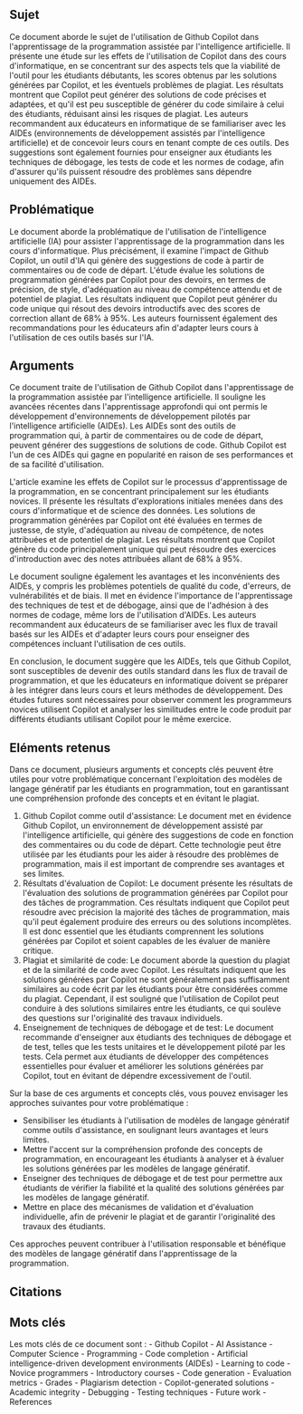 ## Sujet
Ce document aborde le sujet de l'utilisation de Github Copilot dans l'apprentissage de la programmation assistée par l'intelligence artificielle. Il présente une étude sur les effets de l'utilisation de Copilot dans des cours d'informatique, en se concentrant sur des aspects tels que la viabilité de l'outil pour les étudiants débutants, les scores obtenus par les solutions générées par Copilot, et les éventuels problèmes de plagiat. Les résultats montrent que Copilot peut générer des solutions de code précises et adaptées, et qu'il est peu susceptible de générer du code similaire à celui des étudiants, réduisant ainsi les risques de plagiat. Les auteurs recommandent aux éducateurs en informatique de se familiariser avec les AIDEs (environnements de développement assistés par l'intelligence artificielle) et de concevoir leurs cours en tenant compte de ces outils. Des suggestions sont également fournies pour enseigner aux étudiants les techniques de débogage, les tests de code et les normes de codage, afin d'assurer qu'ils puissent résoudre des problèmes sans dépendre uniquement des AIDEs.
## Problématique
Le document aborde la problématique de l'utilisation de l'intelligence artificielle (IA) pour assister l'apprentissage de la programmation dans les cours d'informatique. Plus précisément, il examine l'impact de Github Copilot, un outil d'IA qui génère des suggestions de code à partir de commentaires ou de code de départ. L'étude évalue les solutions de programmation générées par Copilot pour des devoirs, en termes de précision, de style, d'adéquation au niveau de compétence attendu et de potentiel de plagiat. Les résultats indiquent que Copilot peut générer du code unique qui résout des devoirs introductifs avec des scores de correction allant de 68% à 95%. Les auteurs fournissent également des recommandations pour les éducateurs afin d'adapter leurs cours à l'utilisation de ces outils basés sur l'IA.
## Arguments
Ce document traite de l'utilisation de Github Copilot dans l'apprentissage de la programmation assistée par l'intelligence artificielle. Il souligne les avancées récentes dans l'apprentissage approfondi qui ont permis le développement d'environnements de développement pilotés par l'intelligence artificielle (AIDEs). Les AIDEs sont des outils de programmation qui, à partir de commentaires ou de code de départ, peuvent générer des suggestions de solutions de code. Github Copilot est l'un de ces AIDEs qui gagne en popularité en raison de ses performances et de sa facilité d'utilisation. 

L'article examine les effets de Copilot sur le processus d'apprentissage de la programmation, en se concentrant principalement sur les étudiants novices. Il présente les résultats d'explorations initiales menées dans des cours d'informatique et de science des données. Les solutions de programmation générées par Copilot ont été évaluées en termes de justesse, de style, d'adéquation au niveau de compétence, de notes attribuées et de potentiel de plagiat. Les résultats montrent que Copilot génère du code principalement unique qui peut résoudre des exercices d'introduction avec des notes attribuées allant de 68% à 95%. 

Le document souligne également les avantages et les inconvénients des AIDEs, y compris les problèmes potentiels de qualité du code, d'erreurs, de vulnérabilités et de biais. Il met en évidence l'importance de l'apprentissage des techniques de test et de débogage, ainsi que de l'adhésion à des normes de codage, même lors de l'utilisation d'AIDEs. Les auteurs recommandent aux éducateurs de se familiariser avec les flux de travail basés sur les AIDEs et d'adapter leurs cours pour enseigner des compétences incluant l'utilisation de ces outils.

En conclusion, le document suggère que les AIDEs, tels que Github Copilot, sont susceptibles de devenir des outils standard dans les flux de travail de programmation, et que les éducateurs en informatique doivent se préparer à les intégrer dans leurs cours et leurs méthodes de développement. Des études futures sont nécessaires pour observer comment les programmeurs novices utilisent Copilot et analyser les similitudes entre le code produit par différents étudiants utilisant Copilot pour le même exercice.
## Eléments retenus 

Dans ce document, plusieurs arguments et concepts clés peuvent être utiles pour votre problématique concernant l'exploitation des modèles de langage génératif par les étudiants en programmation, tout en garantissant une compréhension profonde des concepts et en évitant le plagiat. 
1. Github Copilot comme outil d'assistance: Le document met en évidence Github Copilot, un environnement de développement assisté par l'intelligence artificielle, qui génère des suggestions de code en fonction des commentaires ou du code de départ. Cette technologie peut être utilisée par les étudiants pour les aider à résoudre des problèmes de programmation, mais il est important de comprendre ses avantages et ses limites. 
2. Résultats d'évaluation de Copilot: Le document présente les résultats de l'évaluation des solutions de programmation générées par Copilot pour des tâches de programmation. Ces résultats indiquent que Copilot peut résoudre avec précision la majorité des tâches de programmation, mais qu'il peut également produire des erreurs ou des solutions incomplètes. Il est donc essentiel que les étudiants comprennent les solutions générées par Copilot et soient capables de les évaluer de manière critique. 
3. Plagiat et similarité de code: Le document aborde la question du plagiat et de la similarité de code avec Copilot. Les résultats indiquent que les solutions générées par Copilot ne sont généralement pas suffisamment similaires au code écrit par les étudiants pour être considérées comme du plagiat. Cependant, il est souligné que l'utilisation de Copilot peut conduire à des solutions similaires entre les étudiants, ce qui soulève des questions sur l'originalité des travaux individuels. 
4. Enseignement de techniques de débogage et de test: Le document recommande d'enseigner aux étudiants des techniques de débogage et de test, telles que les tests unitaires et le développement piloté par les tests. Cela permet aux étudiants de développer des compétences essentielles pour évaluer et améliorer les solutions générées par Copilot, tout en évitant de dépendre excessivement de l'outil. 

Sur la base de ces arguments et concepts clés, vous pouvez envisager les approches suivantes pour votre problématique : 
- Sensibiliser les étudiants à l'utilisation de modèles de langage génératif comme outils d'assistance, en soulignant leurs avantages et leurs limites. 
- Mettre l'accent sur la compréhension profonde des concepts de programmation, en encourageant les étudiants à analyser et à évaluer les solutions générées par les modèles de langage génératif. 
- Enseigner des techniques de débogage et de test pour permettre aux étudiants de vérifier la fiabilité et la qualité des solutions générées par les modèles de langage génératif. 
- Mettre en place des mécanismes de validation et d'évaluation individuelle, afin de prévenir le plagiat et de garantir l'originalité des travaux des étudiants. 

Ces approches peuvent contribuer à l'utilisation responsable et bénéfique des modèles de langage génératif dans l'apprentissage de la programmation.
## Citations

## Mots clés
Les mots clés de ce document sont : - Github Copilot - AI Assistance - Computer Science - Programming - Code completion - Artificial intelligence-driven development environments (AIDEs) - Learning to code - Novice programmers - Introductory courses - Code generation - Evaluation metrics - Grades - Plagiarism detection - Copilot-generated solutions - Academic integrity - Debugging - Testing techniques - Future work - References